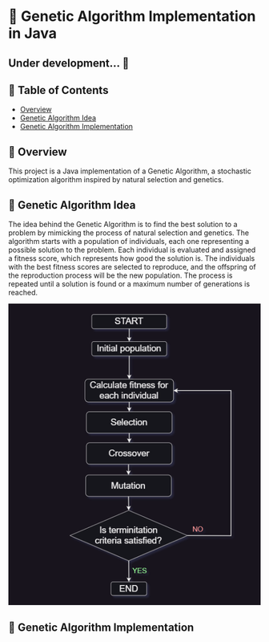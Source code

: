 # 🧬 Genetic Algorithm Implementation in Java
## Under development... 🚀

## 📝 Table of Contents
- [Overview](#overview)
- [Genetic Algorithm Idea](#genetic-algorithm-idea)
- [Genetic Algorithm Implementation](#genetic-algorithm-implementation)

## 📖 Overview
This project is a Java implementation of a Genetic Algorithm, a stochastic optimization algorithm inspired by natural selection and genetics. 

## 🧬 Genetic Algorithm Idea
The idea behind the Genetic Algorithm is to find the best solution to a problem by mimicking the process of natural selection and genetics. The algorithm starts with a population of individuals, each one representing a possible solution to the problem. Each individual is evaluated and assigned a fitness score, which represents how good the solution is. The individuals with the best fitness scores are selected to reproduce, and the offspring of the reproduction process will be the new population. The process is repeated until a solution is found or a maximum number of generations is reached.

![ga-image](assets/ga-image.png)

### 

## 🧬 Genetic Algorithm Implementation